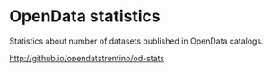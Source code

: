 # OpenData statistics

Statistics about number of datasets published in OpenData catalogs.

http://github.io/opendatatrentino/od-stats

